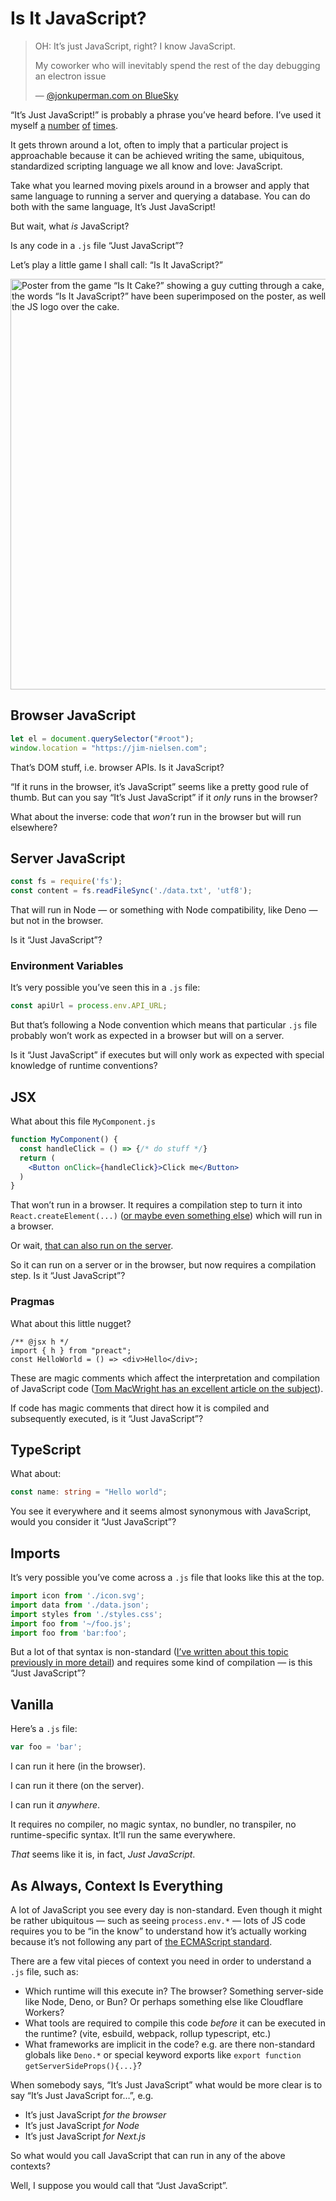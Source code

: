 # Is It JavaScript?

> OH: It’s just JavaScript, right? I know JavaScript. 
>
> My coworker who will inevitably spend the rest of the day debugging an electron issue
> 
> — [@jonkuperman.com on BlueSky](https://bsky.app/profile/jonkuperman.com/post/3lnzwrayka22t)

“It’s Just JavaScript!” is probably a phrase you’ve heard before. I’ve used it myself [a](https://blog.jim-nielsen.com/2019/jsx-like-syntax-for-tagged-template-literals/#:~:text=it%E2%80%99s%20just%20javascript) [number](https://blog.jim-nielsen.com/2019/moving-from-ejs-to-jsx/#:~:text=write%20templates%20using%20%E2%80%9C-,just%20JavaScript) [of](https://blog.jim-nielsen.com/2020/switching-from-react-to-js-for-templating/#:~:text=Just%20JavaScript) [times](https://blog.jim-nielsen.com/2021/javascript-templating/#:~:text=Just%20JavaScript).

It gets thrown around a lot, often to imply that a particular project is approachable because it can be achieved writing the same, ubiquitous, standardized scripting language we all know and love: JavaScript.

Take what you learned moving pixels around in a browser and apply that same language to running a server and querying a database. You can do both with the same language, It’s Just JavaScript!

But wait, what _is_ JavaScript?

Is any code in a `.js` file “Just JavaScript”?

Let’s play a little game I shall call: “Is It JavaScript?”

<img src="https://cdn.jim-nielsen.com/blog/2025/is-it-javascript.jpg" width="534" height="657" alt="Poster from the game “Is It Cake?” showing a guy cutting through a cake, but the words “Is It JavaScript?” have been superimposed on the poster, as well as the JS logo over the cake." />

## Browser JavaScript

```js
let el = document.querySelector("#root");
window.location = "https://jim-nielsen.com";
```

That’s DOM stuff, i.e. browser APIs. Is it JavaScript?

“If it runs in the browser, it’s JavaScript” seems like a pretty good rule of thumb. But can you say “It’s Just JavaScript” if it _only_ runs in the browser?

What about the inverse: code that _won’t_ run in the browser but will run elsewhere?

## Server JavaScript

```js
const fs = require('fs');
const content = fs.readFileSync('./data.txt', 'utf8');
```

That will run in Node — or something with Node compatibility, like Deno — but not in the browser.

Is it “Just JavaScript”?

### Environment Variables

It’s very possible you’ve seen this in a `.js` file:

```js
const apiUrl = process.env.API_URL;
```

But that’s following a Node convention which means that particular `.js` file probably won’t work as expected in a browser but will on a server. 

Is it “Just JavaScript” if executes but will only work as expected with special knowledge of runtime conventions?

## JSX

What about this file `MyComponent.js`

```jsx
function MyComponent() {
  const handleClick = () => {/* do stuff */}
  return (
    <Button onClick={handleClick}>Click me</Button>
  )
}
```

That won’t run in a browser. It requires a compilation step to turn it into `React.createElement(...)` ([or maybe even something else](https://github.com/krakenjs/jsx-pragmatic)) which will run in a browser.

Or wait, [that can also run on the server](https://react.dev/reference/rsc/server-components).

So it can run on a server or in the browser, but now requires a compilation step. Is it “Just JavaScript”?

### Pragmas

What about this little nugget?

```
/** @jsx h */
import { h } from "preact";
const HelloWorld = () => <div>Hello</div>;
```

These are magic comments which affect the interpretation and compilation of JavaScript code ([Tom MacWright has an excellent article on the subject](https://macwright.com/2025/04/29/directive-prologues-and-javascript-dark-matter)).

If code has magic comments that direct how it is compiled and subsequently executed, is it “Just JavaScript”?

## TypeScript

What about:

```ts
const name: string = "Hello world";
```

You see it everywhere and it seems almost synonymous with JavaScript, would you consider it “Just JavaScript”?

## Imports

It’s very possible you’ve come across a `.js` file that looks like this at the top. 

```js
import icon from './icon.svg';
import data from './data.json';
import styles from './styles.css';
import foo from '~/foo.js';
import foo from 'bar:foo';
```

But a lot of that syntax is non-standard ([I’ve written about this topic previously in more detail](https://blog.jim-nielsen.com/2023/imports-under-the-hood/)) and requires some kind of compilation — is this “Just JavaScript”?

## Vanilla

Here’s a `.js` file:

```js
var foo = 'bar';
```

I can run it here (in the browser).

I can run it there (on the server).

I can run it _anywhere_.

It requires no compiler, no magic syntax, no bundler, no transpiler, no runtime-specific syntax. It’ll run the same everywhere. 

_That_ seems like it is, in fact, _Just JavaScript_. 

## As Always, Context Is Everything

A lot of JavaScript you see every day is non-standard. Even though it might be rather ubiquitous — such as seeing `process.env.*` — lots of JS code requires you to be “in the know” to understand how it’s actually working because it’s not following any part of [the ECMAScript standard](https://ecma-international.org/publications-and-standards/standards/ecma-262/).

There are a few vital pieces of context you need in order to understand a `.js` file, such as:

- Which runtime will this execute in? The browser? Something server-side like Node, Deno, or Bun? Or perhaps something else like Cloudflare Workers?
- What tools are required to compile this code _before_ it can be executed in the runtime? (vite, esbuild, webpack, rollup typescript, etc.)
- What frameworks are implicit in the code? e.g. are there non-standard globals like `Deno.*` or special keyword exports like `export function getServerSideProps(){...}`?

When somebody says, “It’s Just JavaScript” what would be more clear is to say “It’s Just JavaScript for…”, e.g.

- It’s just JavaScript _for the browser_
- It’s just JavaScript _for Node_
- It’s just JavaScript _for Next.js_

So what would you call JavaScript that can run in any of the above contexts?

Well, I suppose you would call that “Just JavaScript”.